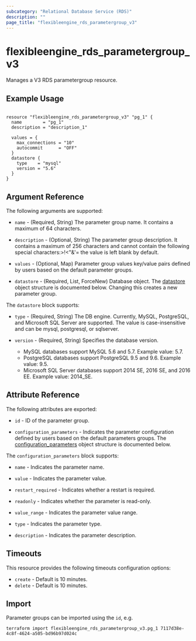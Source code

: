 ```yaml
---
subcategory: "Relational Database Service (RDS)"
description: ""
page_title: "flexibleengine_rds_parametergroup_v3"
---
```


# flexibleengine_rds_parametergroup_v3

Manages a V3 RDS parametergroup resource.

## Example Usage

```hcl

resource "flexibleengine_rds_parametergroup_v3" "pg_1" {
  name        = "pg_1"
  description = "description_1"

  values = {
    max_connections = "10"
    autocommit      = "OFF"
  }
  datastore {
    type    = "mysql"
    version = "5.6"
  }
}

```

## Argument Reference

The following arguments are supported:

* `name` - (Required, String) The parameter group name. It contains a maximum of 64 characters.

* `description` - (Optional, String) The parameter group description. It contains a maximum of 256 characters and
  cannot contain the following special characters:>!<"&'= the value is left blank by default.

* `values` - (Optional, Map) Parameter group values key/value pairs defined by users based on the default
  parameter groups.

* `datastore` - (Required, List, ForceNew) Database object. The [datastore](#rds_datastore) object structure is
  documented below. Changing this creates a new parameter group.

<a name="rds_datastore"></a>
The `datastore` block supports:

* `type` - (Required, String) The DB engine. Currently, MySQL, PostgreSQL, and Microsoft SQL Server are supported.
  The value is case-insensitive and can be mysql, postgresql, or sqlserver.

* `version` - (Required, String) Specifies the database version.

  + MySQL databases support MySQL 5.6 and 5.7. Example value: 5.7.
  + PostgreSQL databases support PostgreSQL 9.5 and 9.6. Example value: 9.5.
  + Microsoft SQL Server databases support 2014 SE, 2016 SE, and 2016 EE. Example value: 2014_SE.

## Attribute Reference

The following attributes are exported:

* `id` -  ID of the parameter group.

* `configuration_parameters` - Indicates the parameter configuration defined by users based on the default
  parameters groups. The [configuration_parameters](#rds_configuration_parameters) object structure is documented below.

<a name="rds_configuration_parameters"></a>
The `configuration_parameters` block supports:

* `name` - Indicates the parameter name.

* `value` - Indicates the parameter value.

* `restart_required` - Indicates whether a restart is required.

* `readonly` - Indicates whether the parameter is read-only.

* `value_range` - Indicates the parameter value range.

* `type` - Indicates the parameter type.

* `description` - Indicates the parameter description.

## Timeouts

This resource provides the following timeouts configuration options:

* `create` - Default is 10 minutes.
* `delete` - Default is 10 minutes.

## Import

Parameter groups can be imported using the `id`, e.g.

```shell
terraform import flexibleengine_rds_parametergroup_v3.pg_1 7117d38e-4c8f-4624-a505-bd96b97d024c
```
